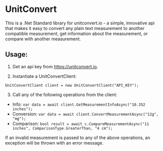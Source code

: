 # UnitConvert
This is a .Net Standard library for unitconvert.io - a simple, innovative api that makes it easy to convert any plain text measurement to another compatible measurement, get information about the measurement, or compare with another measurement.  

## Usage:  
1. Get an api key from https://unitconvert.io. 

2. Instantiate a UnitConvertClient: 
```
UnitConvertClient client = new UnitConvertClient("API_KEY");
```  
  
3. Call any of the following operations from the client:
* Info: `var data = await client.GetMeasurementInfoAsync("10.352 inches");`
* Conversion: `var data = await client.ConvertMeasurementAsync("12g", "mg");`
* Comparison: `bool result = await c.CompareMeasurementAsync("11 inches", ComparisonType.GreaterThan, "4 cm");`  
  
If an invalid measurement is passed to any of the above operations, an exception will be thrown with an error message. 
